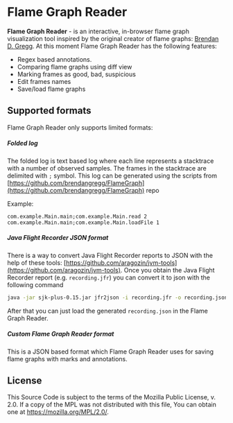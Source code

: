 Flame Graph Reader
==================

**Flame Graph Reader** - is an interactive, in-browser flame graph visualization tool inspired by the original creator of flame graphs: [Brendan D. Gregg](http://www.brendangregg.com/). At this moment Flame Graph Reader has the following features:

- Regex based annotations.
- Comparing flame graphs using diff view 
- Marking frames as good, bad, suspicious
- Edit frames names
- Save/load flame graphs


Supported formats
------------------

Flame Graph Reader only supports limited formats:

##### Folded log

The folded log is text based log where each line represents a stacktrace with a number of observed samples. The frames in the stacktrace are delimited with `;` symbol.
This log can be generated using the scripts from [https://github.com/brendangregg/FlameGraph](https://github.com/brendangregg/FlameGraph) repo

Example:
```
com.example.Main.main;com.example.Main.read 2
com.example.Main.main;com.example.Main.loadFile 1
```


##### Java Flight Recorder JSON format

There is a way to convert Java Flight Recorder reports to JSON with the help of these tools: [https://github.com/aragozin/jvm-tools](https://github.com/aragozin/jvm-tools).
Once you obtain the Java Flight Recorder report (e.g. `recording.jfr`) you can convert it to json with the following command

```bash
java -jar sjk-plus-0.15.jar jfr2json -i recording.jfr -o recording.json
```

After that you can just load the generated `recording.json` in the Flame Graph Reader.


##### Custom Flame Graph Reader format

This is a JSON based format which Flame Graph Reader uses for saving flame graphs with marks and annotations.


License
---------
This Source Code is subject to the terms of the Mozilla Public License, v. 2.0. If a copy of the MPL was not distributed with this file, You can obtain one at https://mozilla.org/MPL/2.0/.